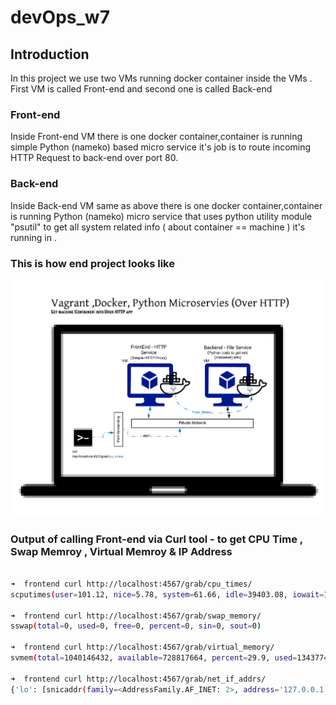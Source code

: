 # devOps_w7

## Introduction 

In this project we use two VMs running docker container inside the VMs .
First VM is called Front-end and second one is called Back-end 

### Front-end 

Inside Front-end VM there is one docker container,container is running simple Python (nameko) based micro service it's job is to route incoming HTTP Request to back-end over port 80.

### Back-end 

Inside Back-end VM same as above there is one docker container,container is running Python (nameko) micro service that uses python utility module "psutil" to get all system related info ( about container == machine ) it's running in .

### This is how end project looks like 
![alt text](https://github.com/ishswar/devOps_w7/blob/master/Vagrant-DevOps_Docker.png)


### Output of calling Front-end via Curl tool - to get CPU Time , Swap Memroy , Virtual Memroy & IP Address 
``` BASH

➜  frontend curl http://localhost:4567/grab/cpu_times/
scputimes(user=101.12, nice=5.78, system=61.66, idle=39403.08, iowait=10.69, irq=0.0, softirq=8.84, steal=0.0, guest=0.0, guest_nice=0.0)

➜  frontend curl http://localhost:4567/grab/swap_memory/
sswap(total=0, used=0, free=0, percent=0, sin=0, sout=0)

➜  frontend curl http://localhost:4567/grab/virtual_memory/
svmem(total=1040146432, available=728817664, percent=29.9, used=134377472, free=165117952, active=512454656, inactive=242925568, buffers=43180032, cached=697470976, shared=4571136, slab=94785536)

➜  frontend curl http://localhost:4567/grab/net_if_addrs/
{'lo': [snicaddr(family=<AddressFamily.AF_INET: 2>, address='127.0.0.1', netmask='255.0.0.0', broadcast=None, ptp=None), snicaddr(family=<AddressFamily.AF_PACKET: 17>, address='00:00:00:00:00:00', netmask=None, broadcast=None, ptp=None)], 'eth0': [snicaddr(family=<AddressFamily.AF_INET: 2>, address='172.17.0.2', netmask='255.255.0.0', broadcast='172.17.255.255', ptp=None), snicaddr(family=<AddressFamily.AF_PACKET: 17>, address='02:42:ac:11:00:02', netmask=None, broadcast='ff:ff:ff:ff:ff:ff', ptp=None)]}


```
